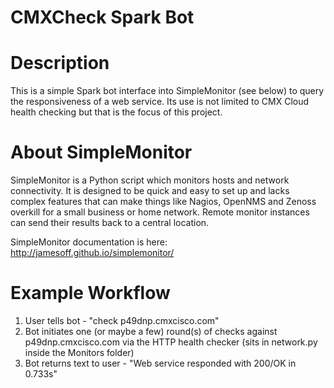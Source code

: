 # CMXCheck Spark Bot

# Description

This is a simple Spark bot interface into SimpleMonitor (see below) to query the responsiveness of a web service. Its use is not limited to CMX Cloud health checking but that is the focus of this project.

# About SimpleMonitor

SimpleMonitor is a Python script which monitors hosts and network connectivity. It is designed to be quick and easy to set up and lacks complex features that can make things like Nagios, OpenNMS and Zenoss overkill for a small business or home network. Remote monitor instances can send their results back to a central location.

SimpleMonitor documentation is here: http://jamesoff.github.io/simplemonitor/

# Example Workflow

1. User tells bot - "check p49dnp.cmxcisco.com"
2. Bot initiates one (or maybe a few) round(s) of checks against p49dnp.cmxcisco.com via the HTTP health checker (sits in network.py inside the Monitors folder)
3. Bot returns text to user - "Web service responded with 200/OK in 0.733s"